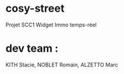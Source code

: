 # cosy-street
Projet SCC1 Widget Immo temps-réel

# dev team :
KITH Stacie, NOBLET Romain, ALZETTO Marc

